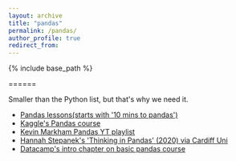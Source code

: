 ```yaml
---
layout: archive
title: "pandas"
permalink: /pandas/
author_profile: true
redirect_from:
---
```


{% include base_path %}

======

Smaller than the Python list, but that's why we need it.

- [Pandas lessons(starts with '10 mins to pandas')](https://pandas.pydata.org/pandas-docs/stable/user_guide/)
- [Kaggle's Pandas course](https://www.kaggle.com/learn/pandas)
- [Kevin Markham Pandas YT playlist](https://www.youtube.com/playlist?list=PL5-da3qGB5IBITZj_dYSFqnd_15JgqwA6)
- [Hannah Stepanek's 'Thinking in Pandas' (2020) via Cardiff Uni](https://github.com/Apress/thinking-in-pandas)
- [Datacamp's intro chapter on basic pandas course](https://campus.datacamp.com/courses/pandas-foundations)
